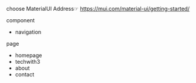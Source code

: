 choose MaterialUI
Address☞ https://mui.com/material-ui/getting-started/

component
- navigation

page
- homepage
- techwith3
- about
- contact


